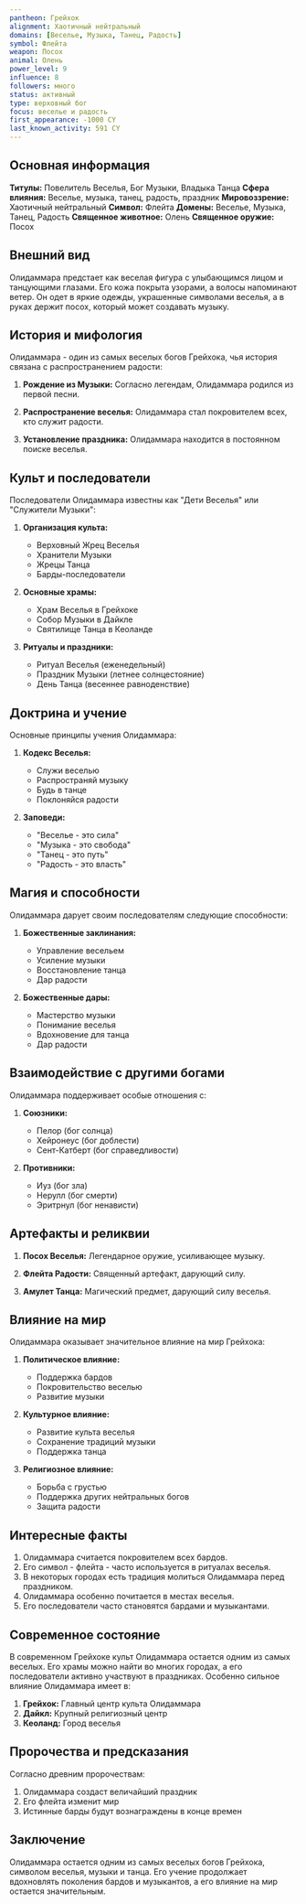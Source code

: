 ```yaml
---
pantheon: Грейхок
alignment: Хаотичный нейтральный
domains: [Веселье, Музыка, Танец, Радость]
symbol: Флейта
weapon: Посох
animal: Олень
power_level: 9
influence: 8
followers: много
status: активный
type: верховный бог
focus: веселье и радость
first_appearance: -1000 CY
last_known_activity: 591 CY
---
```


## Основная информация

**Титулы:** Повелитель Веселья, Бог Музыки, Владыка Танца
**Сфера влияния:** Веселье, музыка, танец, радость, праздник
**Мировоззрение:** Хаотичный нейтральный
**Символ:** Флейта
**Домены:** Веселье, Музыка, Танец, Радость
**Священное животное:** Олень
**Священное оружие:** Посох

## Внешний вид

Олидаммара предстает как веселая фигура с улыбающимся лицом и танцующими глазами. Его кожа покрыта узорами, а волосы напоминают ветер. Он одет в яркие одежды, украшенные символами веселья, а в руках держит посох, который может создавать музыку.

## История и мифология

Олидаммара - один из самых веселых богов Грейхока, чья история связана с распространением радости:

1. **Рождение из Музыки:** Согласно легендам, Олидаммара родился из первой песни.

2. **Распространение веселья:** Олидаммара стал покровителем всех, кто служит радости.

3. **Установление праздника:** Олидаммара находится в постоянном поиске веселья.

## Культ и последователи

Последователи Олидаммара известны как "Дети Веселья" или "Служители Музыки":

1. **Организация культа:**

   - Верховный Жрец Веселья
   - Хранители Музыки
   - Жрецы Танца
   - Барды-последователи

2. **Основные храмы:**

   - Храм Веселья в Грейхоке
   - Собор Музыки в Дайкле
   - Святилище Танца в Кеоланде

3. **Ритуалы и праздники:**
   - Ритуал Веселья (еженедельный)
   - Праздник Музыки (летнее солнцестояние)
   - День Танца (весеннее равноденствие)

## Доктрина и учение

Основные принципы учения Олидаммара:

1. **Кодекс Веселья:**

   - Служи веселью
   - Распространяй музыку
   - Будь в танце
   - Поклоняйся радости

2. **Заповеди:**
   - "Веселье - это сила"
   - "Музыка - это свобода"
   - "Танец - это путь"
   - "Радость - это власть"

## Магия и способности

Олидаммара дарует своим последователям следующие способности:

1. **Божественные заклинания:**

   - Управление весельем
   - Усиление музыки
   - Восстановление танца
   - Дар радости

2. **Божественные дары:**
   - Мастерство музыки
   - Понимание веселья
   - Вдохновение для танца
   - Дар радости

## Взаимодействие с другими богами

Олидаммара поддерживает особые отношения с:

1. **Союзники:**

   - Пелор (бог солнца)
   - Хейронеус (бог доблести)
   - Сент-Катберт (бог справедливости)

2. **Противники:**
   - Иуз (бог зла)
   - Нерулл (бог смерти)
   - Эритрнул (бог ненависти)

## Артефакты и реликвии

1. **Посох Веселья:** Легендарное оружие, усиливающее музыку.

2. **Флейта Радости:** Священный артефакт, дарующий силу.

3. **Амулет Танца:** Магический предмет, дарующий силу веселья.

## Влияние на мир

Олидаммара оказывает значительное влияние на мир Грейхока:

1. **Политическое влияние:**

   - Поддержка бардов
   - Покровительство веселью
   - Развитие музыки

2. **Культурное влияние:**

   - Развитие культа веселья
   - Сохранение традиций музыки
   - Поддержка танца

3. **Религиозное влияние:**
   - Борьба с грустью
   - Поддержка других нейтральных богов
   - Защита радости

## Интересные факты

1. Олидаммара считается покровителем всех бардов.
2. Его символ - флейта - часто используется в ритуалах веселья.
3. В некоторых городах есть традиция молиться Олидаммара перед праздником.
4. Олидаммара особенно почитается в местах веселья.
5. Его последователи часто становятся бардами и музыкантами.

## Современное состояние

В современном Грейхоке культ Олидаммара остается одним из самых веселых. Его храмы можно найти во многих городах, а его последователи активно участвуют в праздниках. Особенно сильное влияние Олидаммара имеет в:

1. **Грейхок:** Главный центр культа Олидаммара
2. **Дайкл:** Крупный религиозный центр
3. **Кеоланд:** Город веселья

## Пророчества и предсказания

Согласно древним пророчествам:

1. Олидаммара создаст величайший праздник
2. Его флейта изменит мир
3. Истинные барды будут вознаграждены в конце времен

## Заключение

Олидаммара остается одним из самых веселых богов Грейхока, символом веселья, музыки и танца. Его учение продолжает вдохновлять поколения бардов и музыкантов, а его влияние на мир остается значительным.
